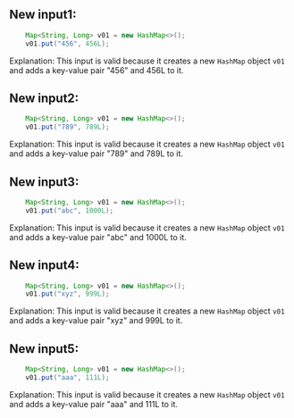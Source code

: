 ## New input1:
```java
    Map<String, Long> v01 = new HashMap<>();
    v01.put("456", 456L);
```
Explanation: This input is valid because it creates a new `HashMap` object `v01` and adds a key-value pair "456" and 456L to it.

## New input2:
```java
    Map<String, Long> v01 = new HashMap<>();
    v01.put("789", 789L);
```
Explanation: This input is valid because it creates a new `HashMap` object `v01` and adds a key-value pair "789" and 789L to it.

## New input3:
```java
    Map<String, Long> v01 = new HashMap<>();
    v01.put("abc", 1000L);
```
Explanation: This input is valid because it creates a new `HashMap` object `v01` and adds a key-value pair "abc" and 1000L to it.

## New input4:
```java
    Map<String, Long> v01 = new HashMap<>();
    v01.put("xyz", 999L);
```
Explanation: This input is valid because it creates a new `HashMap` object `v01` and adds a key-value pair "xyz" and 999L to it.

## New input5:
```java
    Map<String, Long> v01 = new HashMap<>();
    v01.put("aaa", 111L);
```
Explanation: This input is valid because it creates a new `HashMap` object `v01` and adds a key-value pair "aaa" and 111L to it.